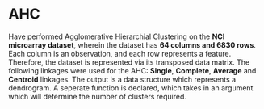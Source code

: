 # AHC
Have performed Agglomerative Hierarchial Clustering on the **NCI microarray dataset**, wherein the dataset has **64 columns and 6830 rows**.
Each column is an observation, and each row represents a feature. Therefore, the dataset is represented via its transposed data matrix.
The following linkages were used for the AHC: **Single**, **Complete**, **Average** and **Centroid** linkages.
The output is a data structure which represents a dendrogram.
A seperate function is declared, which takes in an argument which will determine the number of clusters required. 
